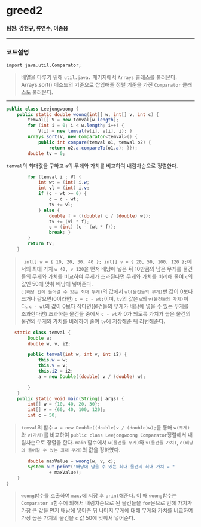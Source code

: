 # greed2
  
  
#### 팀원: 강현규, 류연수, 이종웅
  
---
  
  
### 코드설명  

```import java.util.Arrays;
import java.util.Comparator;
```
> 배열을 다루기 위해 `util.java.` 패키지에서 `Arrays` 클래스를 불러온다.  
> Arrays.sort() 메소드의 기준으로 삽입해줄 정렬 기준을 가진 `Comparator` 클래스도 불러온다.

---

```Java
public class Leejongwoong {
    public static double woong(int[] w, int[] v, int c) {
        temval[] V = new temval[w.length];
        for (int i = 0; i < w.length; i++) {
            V[i] = new temval(w[i], v[i], i); }
        Arrays.sort(V, new Comparator<temval>() {
            public int compare(temval o1, temval o2) {
                return o2.a.compareTo(o1.a); }});
        double tv = 0;
```
`temval`의 최대값을 구하고 `a`의 무게와 가치를 비교하여 내림차순으로 정렬한다.

```Java
        for (temval i : V) {
            int wt = (int) i.w;
            int vl = (int) i.v;
            if (c - wt >= 0) {
                c = c - wt;
                tv += vl;
            } else {
                double f = ((double) c / (double) wt);
                tv += (vl * f);
                c = (int) (c - (wt * f));
                break; }
        }
        return tv;
    }
```
>` int[] w = { 10, 20, 30, 40 }; int[] v = { 20, 50, 100, 120 };`에서의 최대 가치 `w 40, v 120`을 먼저 배낭에 넣은 뒤 10만큼의 남은 무게를 물건들의 무게와 가치를 비교하여 무게가 초과된다면 무게와 가치를 비례해 줄여 `c`의 값인 50에 맞춰 배낭에 넣어준다.  
>`c(배낭 안에 들어갈 수 있는 최대 무게)`의 값에서 `wt(물건들의 무게)`뺀 값이 0보다 크거나 같으면(0이라면) `c = c - wt;`이며,
`tv`의 값은 `w`의 `v(물건들의 가치)`이다.
> `c - wt`의 값이 0보다 작다면(물건들의 무게가 배낭에 넣을 수 있는 무게를 초과한다면) 초과하는 물건들 중에서
> `c - wt`가 0가 되도록 가치가 높은 물건의 물건의 무게와 가치를 비례하여 줄여 `tv`에 저장해준 뒤 리턴해준다.

```Java
   static class temval {
        Double a;
        double w, v, i2;

        public temval(int w, int v, int i2) {
            this.w = w;
            this.v = v;
            this.i2 = i2;
            a = new Double((double) v / (double) w);

        }
    }
    public static void main(String[] args) {
        int[] w = {10, 40, 20, 30};
        int[] v = {60, 40, 100, 120};
        int c = 50;
```
>`temval`의 함수 `a = new Double((double)v / (double)w);`를 통해 `w(무게)`와 `v(가치)`를 비교하여  `public class Leejongwoong Comparator`정렬에서 내림차순으로 정렬을 한다.
> `main` 함수에서 `w(물건들 무게)`와 `v(물건들 가치)`, `c(배낭의 들어갈 수 있는 최대 무게)`의 값을 정하였다.
```Java
        double maxValue = woong(w, v, c);
        System.out.print("배낭에 담을 수 있는 최대 물건의 최대 가치 = "
                + maxValue);
    }
}

```
>`woong`함수를 호출하여 `maxv`에 저장 후 `print`해준다.
>이 때 `woong`함수는 `Comparator a`함수에 의해서 내림차순으로 된 물건들을 `for`문으로 인해 가치가 가장 큰 값을 먼저 배낭에 넣어준 뒤 나머지 무게에 대해 무게와 가치를 비교하여 가장 높은 가치의 물건을 `c` 값 50에 맞춰서 넣어준다.

